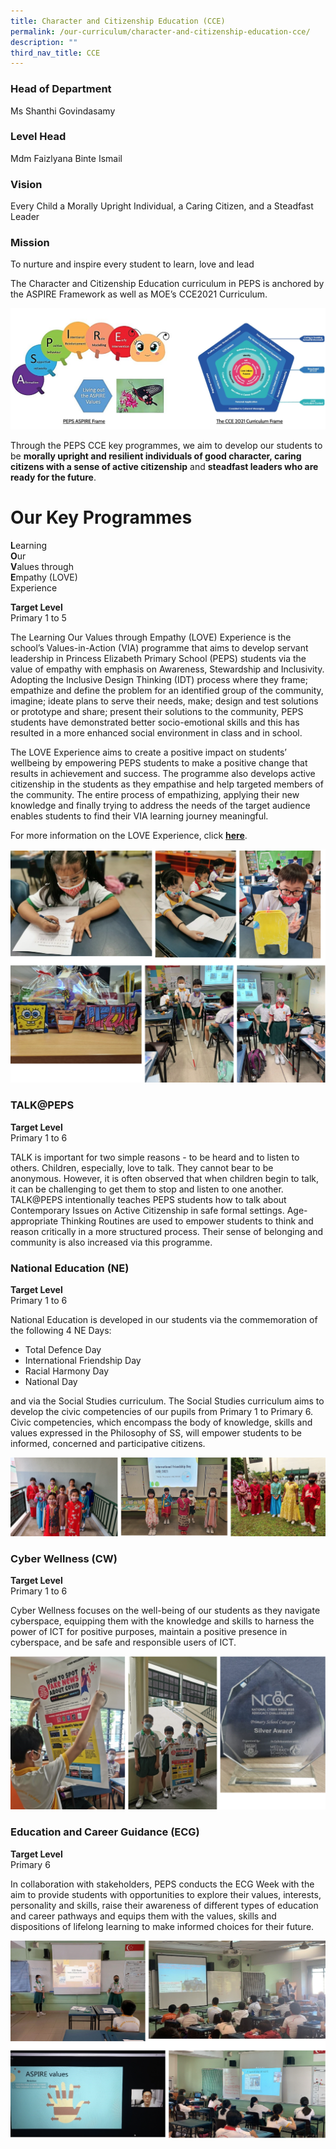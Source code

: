 ```yaml
---
title: Character and Citizenship Education (CCE)
permalink: /our-curriculum/character-and-citizenship-education-cce/
description: ""
third_nav_title: CCE
---
```

### Head of Department

Ms Shanthi Govindasamy

### Level Head

Mdm Faizlyana Binte Ismail
  
### Vision

Every Child a Morally Upright Individual, a Caring Citizen, and a Steadfast Leader

### Mission

To nurture and inspire every student to learn, love and lead

The Character and Citizenship Education curriculum in PEPS is anchored by the ASPIRE Framework as well as MOE’s CCE2021 Curriculum.

![](/images/CCE.png)

Through the PEPS CCE key programmes, we aim to develop our students to be **morally upright and resilient individuals of good character, caring citizens with a sense of active citizenship** and **steadfast leaders who are ready for the future**. 

  

# Our Key Programmes  

**L**earning <br>
**O**ur <br>
**V**alues through <br>
**E**mpathy (LOVE)<br>
Experience

  

**Target Level** <br>
Primary 1 to 5  

  

The Learning Our Values through Empathy (LOVE) Experience is the school’s Values-in-Action (VIA) programme that aims to develop servant leadership in Princess Elizabeth Primary School (PEPS) students via the value of empathy with emphasis on Awareness, Stewardship and Inclusivity. Adopting the Inclusive Design Thinking (IDT) process where they frame; empathize and define the problem for an identified group of the community, imagine; ideate plans to serve their needs, make; design and test solutions or prototype and share; present their solutions to the community, PEPS students have demonstrated better socio-emotional skills and this has resulted in a more enhanced social environment in class and in school.

The LOVE Experience aims to create a positive impact on students’ wellbeing by empowering PEPS students to make a positive change that results in achievement and success. The programme also develops active citizenship in the students as they empathise and help targeted members of the community. The entire process of empathizing, applying their new knowledge and finally trying to address the needs of the target audience enables students to find their VIA learning journey meaningful.

For more information on the LOVE Experience, click **[here](https://www.princesselizabethpri.moe.edu.sg/signature-programme-and-events/Learning-for-Life-Programmes/Values-In-Action-VIA/)**.


![](/images/CCE2.png)

### TALK@PEPS
  

**Target Level**  <br>
Primary 1 to 6
  
TALK is important for two simple reasons - to be heard and to listen to others. Children, especially, love to talk. They cannot bear to be anonymous. However, it is often observed that when children begin to talk, it can be challenging to get them to stop and listen to one another. TALK@PEPS intentionally teaches PEPS students how to talk about Contemporary Issues on Active Citizenship in safe formal settings. Age-appropriate Thinking Routines are used to empower students to think and reason critically in a more structured process. Their sense of belonging and community is also increased via this programme.  
  
### National Education (NE)
  
**Target Level** <br>
Primary 1 to 6

National Education is developed in our students via the commemoration of the following 4 NE Days:

*   Total Defence Day 
*   International Friendship Day
*   Racial Harmony Day
*   National Day

and via the Social Studies curriculum. The Social Studies curriculum aims to develop the civic competencies of our pupils from Primary 1 to Primary 6. Civic competencies, which encompass the body of knowledge, skills and values expressed in the Philosophy of SS, will empower students to be informed, concerned and participative citizens.

![](/images/CCE3.png)

### Cyber Wellness (CW)   
  

**Target Level** <br>
Primary 1 to 6

Cyber Wellness focuses on the well-being of our students as they navigate cyberspace, equipping them with the knowledge and skills to harness the power of ICT for positive purposes, maintain a positive presence in cyberspace, and be safe and responsible users of ICT.

![](/images/CCE4.png)

### Education and Career Guidance (ECG)
  

**Target Level** <br>
Primary 6

In collaboration with stakeholders, PEPS conducts the ECG Week with the aim to provide students with opportunities to explore their values, interests, personality and skills, raise their awareness of different types of education and career pathways and equips them with the values, skills and dispositions of lifelong learning to make informed choices for their future.

![](/images/CCE5.png)
